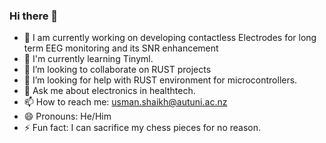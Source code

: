 ### Hi there 👋

<!--
**usmanqamar215/usmanqamar215** is a ✨ _special_ ✨ repository because its `README.md` (this file) appears on your GitHub profile.

Here are some ideas to get you started:

- 🔭 I’m currently working on ...
- 🌱 I’m currently learning ...
- 👯 I’m looking to collaborate on ...
- 🤔 I’m looking for help with ...
- 💬 Ask me about ...
- 📫 How to reach me: ...
- 😄 Pronouns: ...
- ⚡ Fun fact: ...
-->
- 🔭 I am currently working on developing contactless Electrodes for long term EEG monitoring and its SNR enhancement
- 🌱 I'm currently learning Tinyml.
- 👯 I’m looking to collaborate on RUST projects 
- 🤔 I’m looking for help with RUST environment for microcontrollers.
- 💬 Ask me about electronics in healthtech.
- 📫 How to reach me: usman.shaikh@autuni.ac.nz
- 😄 Pronouns: He/Him
- ⚡ Fun fact: I can sacrifice my chess pieces for no reason.
